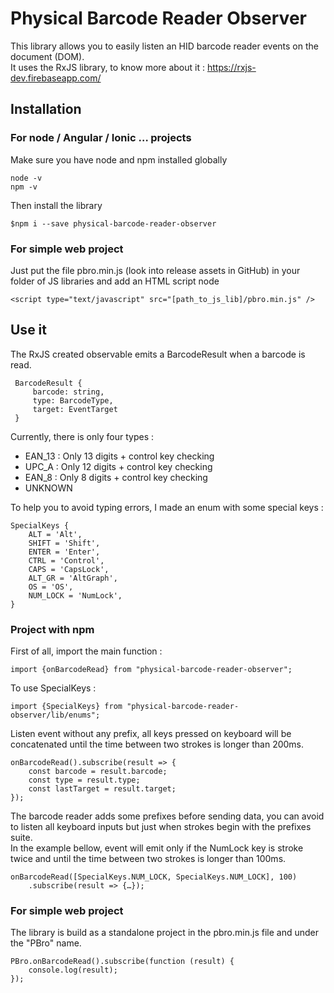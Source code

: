 # Physical Barcode Reader Observer

This library allows you to easily listen an HID barcode reader events on the document (DOM).  
It uses the RxJS library, to know more about it : https://rxjs-dev.firebaseapp.com/

## Installation
### For node / Angular / Ionic … projects
Make sure you have node and npm installed globally

    node -v
    npm -v
    
Then install the library
   
    $npm i --save physical-barcode-reader-observer 
    
### For simple web project
Just put the file pbro.min.js (look into release assets in GitHub) in your folder of JS libraries and add an HTML script node 

    <script type="text/javascript" src="[path_to_js_lib]/pbro.min.js" />
    
## Use it

The RxJS created observable emits a BarcodeResult when a barcode is read.

     BarcodeResult {
         barcode: string,
         type: BarcodeType,
         target: EventTarget
     }
    
Currently, there is only four types :
  - EAN_13 : Only 13 digits + control key checking
  - UPC_A : Only 12 digits + control key checking
  - EAN_8 : Only 8 digits + control key checking
  - UNKNOWN
  
To help you to avoid typing errors, I made an enum with some special keys :

    SpecialKeys {
        ALT = 'Alt',
        SHIFT = 'Shift',
        ENTER = 'Enter',
        CTRL = 'Control',
        CAPS = 'CapsLock',
        ALT_GR = 'AltGraph',
        OS = 'OS',
        NUM_LOCK = 'NumLock',
    }

### Project with npm

First of all, import the main function :

    import {onBarcodeRead} from "physical-barcode-reader-observer";
    
To use SpecialKeys :

    import {SpecialKeys} from "physical-barcode-reader-observer/lib/enums";

Listen event without any prefix, all keys pressed on keyboard will be concatenated until the time between two strokes is longer than 200ms.

    onBarcodeRead().subscribe(result => {
        const barcode = result.barcode;
        const type = result.type;
        const lastTarget = result.target;
    });
    
The barcode reader adds some prefixes before sending data, you can avoid to listen all keyboard inputs but just when strokes begin with the prefixes suite.  
In the example bellow, event will emit only if the NumLock key is stroke twice and until the time between two strokes is longer than 100ms.

    onBarcodeRead([SpecialKeys.NUM_LOCK, SpecialKeys.NUM_LOCK], 100)
        .subscribe(result => {…});
    
### For simple web project
The library is build as a standalone project in the pbro.min.js file and under the "PBro" name.  

    PBro.onBarcodeRead().subscribe(function (result) {
        console.log(result);
    });
